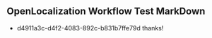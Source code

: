 ## OpenLocalization Workflow Test MarkDown
* d4911a3c-d4f2-4083-892c-b831b7ffe79d thanks!

<!--HONumber=Jul16_HO5-->


